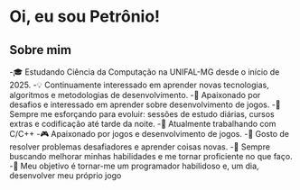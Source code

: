 # Oi, eu sou Petrônio!
 ## Sobre mim
-🎓 Estudando Ciência da Computação na UNIFAL-MG desde o início de 2025.
-💡 Continuamente interessado em aprender novas tecnologias, algoritmos e metodologias de desenvolvimento.
-🧠 Apaixonado por desafios e interessado em aprender sobre desenvolvimento de jogos.
-🚀 Sempre me esforçando para evoluir: sessões de estudo diárias, cursos extras e codificação até tarde da noite.
-🔭 Atualmente trabalhando com C/C++
-🎮 Apaixonado por jogos e desenvolvimento de jogos.
-🧩 Gosto de resolver problemas desafiadores e aprender coisas novas.
-🌱 Sempre buscando melhorar minhas habilidades e me tornar proficiente no que faço.
-🎲 Meu objetivo é tornar-me um programador habilidoso e, um dia, desenvolver meu próprio jogo

<!--
**Petronio-Jr/Petronio-Jr** is a ✨ _special_ ✨ repository because its `README.md` (this file) appears on your GitHub profile.

Here are some ideas to get you started:

- 🔭 I’m currently working on ...
- 🌱 I’m currently learning ...
- 👯 I’m looking to collaborate on ...
- 🤔 I’m looking for help with ...
- 💬 Ask me about ...
- 📫 How to reach me: ...
- 😄 Pronouns: ...
- ⚡ Fun fact: ...
-->
